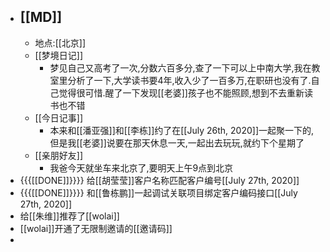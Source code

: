 - ## [[MD]]
    - 地点:[[北京]]
    - [[梦境日记]]
        - 梦见自己又高考了一次,分数六百多分,查了一下可以上中南大学,我在教室里分析了一下,大学读书要4年,收入少了一百多万,在职研也没有了.自己觉得很可惜.醒了一下发现[[老婆]]孩子也不能照顾,想到不去重新读书也不错
    - [[今日记事]]
        - 本来和[[潘亚强]]和[[李栋]]约了在[[July 26th, 2020]]一起聚一下的,但是我[[老婆]]说要在那天休息一天,一起出去玩玩,就约下个星期了
    - [[亲朋好友]]
        - 我爸今天就坐车来北京了,要明天上午9点到北京
- {{{[[DONE]]}}}} 给[[胡莹莹]]客户名称匹配客户编号[[July 27th, 2020]]
- {{{[[DONE]]}}}} 和[[鲁栋鹏]]一起调试关联项目绑定客户编码接口[[July 27th, 2020]]
- 给[[朱维]]推荐了[[wolai]]
- [[wolai]]开通了无限制邀请的[[邀请码]]
- 
